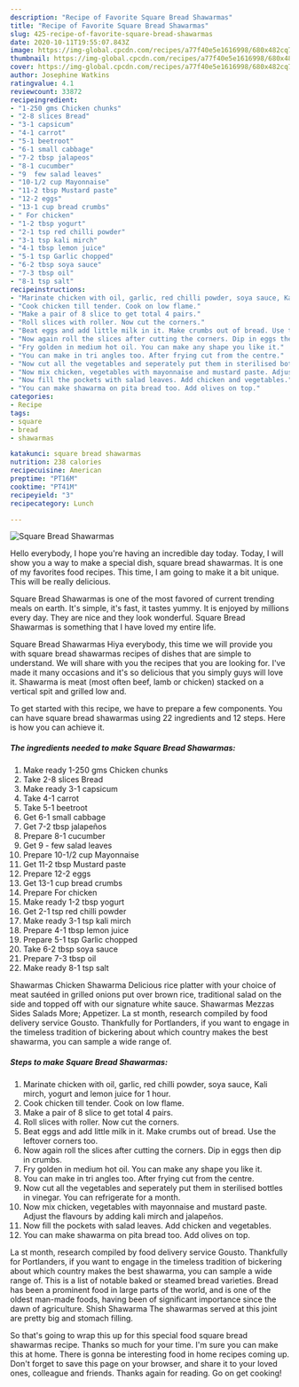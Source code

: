 ```yaml
---
description: "Recipe of Favorite Square Bread Shawarmas"
title: "Recipe of Favorite Square Bread Shawarmas"
slug: 425-recipe-of-favorite-square-bread-shawarmas
date: 2020-10-11T19:55:07.843Z
image: https://img-global.cpcdn.com/recipes/a77f40e5e1616998/680x482cq70/square-bread-shawarmas-recipe-main-photo.jpg
thumbnail: https://img-global.cpcdn.com/recipes/a77f40e5e1616998/680x482cq70/square-bread-shawarmas-recipe-main-photo.jpg
cover: https://img-global.cpcdn.com/recipes/a77f40e5e1616998/680x482cq70/square-bread-shawarmas-recipe-main-photo.jpg
author: Josephine Watkins
ratingvalue: 4.1
reviewcount: 33872
recipeingredient:
- "1-250 gms Chicken chunks"
- "2-8 slices Bread"
- "3-1 capsicum"
- "4-1 carrot"
- "5-1 beetroot"
- "6-1 small cabbage"
- "7-2 tbsp jalapeos"
- "8-1 cucumber"
- "9  few salad leaves"
- "10-1/2 cup Mayonnaise"
- "11-2 tbsp Mustard paste"
- "12-2 eggs"
- "13-1 cup bread crumbs"
- " For chicken"
- "1-2 tbsp yogurt"
- "2-1 tsp red chilli powder"
- "3-1 tsp kali mirch"
- "4-1 tbsp lemon juice"
- "5-1 tsp Garlic chopped"
- "6-2 tbsp soya sauce"
- "7-3 tbsp oil"
- "8-1 tsp salt"
recipeinstructions:
- "Marinate chicken with oil, garlic, red chilli powder, soya sauce, Kali mirch, yogurt and lemon juice for 1 hour."
- "Cook chicken till tender. Cook on low flame."
- "Make a pair of 8 slice to get total 4 pairs."
- "Roll slices with roller. Now cut the corners."
- "Beat eggs and add little milk in it. Make crumbs out of bread. Use the leftover corners too."
- "Now again roll the slices after cutting the corners. Dip in eggs then dip in crumbs."
- "Fry golden in medium hot oil. You can make any shape you like it."
- "You can make in tri angles too. After frying cut from the centre."
- "Now cut all the vegetables and seperately put them in sterilised bottles in vinegar. You can refrigerate for a month."
- "Now mix chicken, vegetables with mayonnaise and mustard paste. Adjust the flavours by adding kali mirch and jalapeños."
- "Now fill the pockets with salad leaves. Add chicken and vegetables."
- "You can make shawarma on pita bread too. Add olives on top."
categories:
- Recipe
tags:
- square
- bread
- shawarmas

katakunci: square bread shawarmas 
nutrition: 238 calories
recipecuisine: American
preptime: "PT16M"
cooktime: "PT41M"
recipeyield: "3"
recipecategory: Lunch

---
```



![Square Bread Shawarmas](https://img-global.cpcdn.com/recipes/a77f40e5e1616998/680x482cq70/square-bread-shawarmas-recipe-main-photo.jpg)

Hello everybody, I hope you're having an incredible day today. Today, I will show you a way to make a special dish, square bread shawarmas. It is one of my favorites food recipes. This time, I am going to make it a bit unique. This will be really delicious.

Square Bread Shawarmas is one of the most favored of current trending meals on earth. It's simple, it's fast, it tastes yummy. It is enjoyed by millions every day. They are nice and they look wonderful. Square Bread Shawarmas is something that I have loved my entire life.

Square Bread Shawarmas Hiya everybody, this time we will provide you with square bread shawarmas recipes of dishes that are simple to understand. We will share with you the recipes that you are looking for. I&#39;ve made it many occasions and it&#39;s so delicious that you simply guys will love it. Shawarma is meat (most often beef, lamb or chicken) stacked on a vertical spit and grilled low and.


To get started with this recipe, we have to prepare a few components. You can have square bread shawarmas using 22 ingredients and 12 steps. Here is how you can achieve it.

<!--inarticleads1-->

##### The ingredients needed to make Square Bread Shawarmas:

1. Make ready 1-250 gms Chicken chunks
1. Take 2-8 slices Bread
1. Make ready 3-1 capsicum
1. Take 4-1 carrot
1. Take 5-1 beetroot
1. Get 6-1 small cabbage
1. Get 7-2 tbsp jalapeños
1. Prepare 8-1 cucumber
1. Get 9 - few salad leaves
1. Prepare 10-1/2 cup Mayonnaise
1. Get 11-2 tbsp Mustard paste
1. Prepare 12-2 eggs
1. Get 13-1 cup bread crumbs
1. Prepare  For chicken
1. Make ready 1-2 tbsp yogurt
1. Get 2-1 tsp red chilli powder
1. Make ready 3-1 tsp kali mirch
1. Prepare 4-1 tbsp lemon juice
1. Prepare 5-1 tsp Garlic chopped
1. Take 6-2 tbsp soya sauce
1. Prepare 7-3 tbsp oil
1. Make ready 8-1 tsp salt


Shawarmas Chicken Shawarma Delicious rice platter with your choice of meat sautéed in grilled onions put over brown rice, traditional salad on the side and topped off with our signature white sauce. Shawarmas Mezzas Sides Salads More; Appetizer. La st month, research compiled by food delivery service Gousto. Thankfully for Portlanders, if you want to engage in the timeless tradition of bickering about which country makes the best shawarma, you can sample a wide range of. 

<!--inarticleads2-->

##### Steps to make Square Bread Shawarmas:

1. Marinate chicken with oil, garlic, red chilli powder, soya sauce, Kali mirch, yogurt and lemon juice for 1 hour.
1. Cook chicken till tender. Cook on low flame.
1. Make a pair of 8 slice to get total 4 pairs.
1. Roll slices with roller. Now cut the corners.
1. Beat eggs and add little milk in it. Make crumbs out of bread. Use the leftover corners too.
1. Now again roll the slices after cutting the corners. Dip in eggs then dip in crumbs.
1. Fry golden in medium hot oil. You can make any shape you like it.
1. You can make in tri angles too. After frying cut from the centre.
1. Now cut all the vegetables and seperately put them in sterilised bottles in vinegar. You can refrigerate for a month.
1. Now mix chicken, vegetables with mayonnaise and mustard paste. Adjust the flavours by adding kali mirch and jalapeños.
1. Now fill the pockets with salad leaves. Add chicken and vegetables.
1. You can make shawarma on pita bread too. Add olives on top.


La st month, research compiled by food delivery service Gousto. Thankfully for Portlanders, if you want to engage in the timeless tradition of bickering about which country makes the best shawarma, you can sample a wide range of. This is a list of notable baked or steamed bread varieties. Bread has been a prominent food in large parts of the world, and is one of the oldest man-made foods, having been of significant importance since the dawn of agriculture. Shish Shawarma The shawarmas served at this joint are pretty big and stomach filling. 

So that's going to wrap this up for this special food square bread shawarmas recipe. Thanks so much for your time. I'm sure you can make this at home. There is gonna be interesting food in home recipes coming up. Don't forget to save this page on your browser, and share it to your loved ones, colleague and friends. Thanks again for reading. Go on get cooking!
